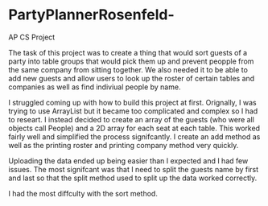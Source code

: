 # PartyPlannerRosenfeld-
AP CS Project 

The task of this project was to create a thing that would sort guests of a party into table groups that would pick them up and prevent peopple from the same company from sitting together. We also needed it to be able to add new guests and allow users to look up the roster of certain tables and companies as well as find indiviual people by name.

I struggled coming up with how to build this project at first. Orignally, I was trying to use ArrayList but it became too complicated and complex so I had to researt. I instead decided to create an array of the guests (who were all objects call People) and a 2D array for each seat at each table. This worked fairly well and simplified the process signifcantly. I create an add method as well as the printing roster and printing company method very quickly. 

Uploading the data ended up being easier than I expected and I had few issues. The most signifcant was that I need to split the guests name by first and last so that the split method used to split up the data worked correctly.

I had the most diffculty with the sort method. 


